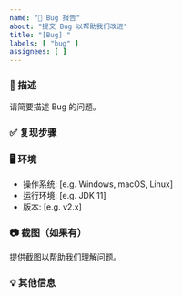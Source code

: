 ```yaml
---
name: "🐛 Bug 报告"
about: "提交 Bug 以帮助我们改进"
title: "[Bug] "
labels: [ "bug" ]
assignees: [ ]
---
```


### 🐛 描述

请简要描述 Bug 的问题。

### ✅ 复现步骤

### 🖥️ 环境

- 操作系统: [e.g. Windows, macOS, Linux]
- 运行环境: [e.g. JDK 11]
- 版本: [e.g. v2.x]

### 📷 截图（如果有）

提供截图以帮助我们理解问题。

### 💡 其他信息
